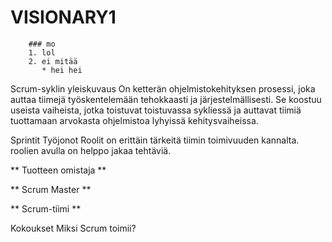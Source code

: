 # VISIONARY1


        ### mo
        1. lol
        2. ei mitää
           * hei hei

Scrum-syklin yleiskuvaus
On ketterän ohjelmistokehityksen prosessi, joka auttaa tiimejä työskentelemään tehokkaasti ja järjestelmällisesti. Se koostuu useista vaiheista, jotka toistuvat toistuvassa sykliessä ja auttavat tiimiä tuottamaan arvokasta ohjelmistoa lyhyissä kehitysvaiheissa.

Sprintit
Työjonot
Roolit
on erittäin tärkeitä tiimin toimivuuden kannalta. roolien avulla on helppo jakaa tehtäviä.

** Tuotteen omistaja ** 

** Scrum Master **

** Scrum-tiimi **


Kokoukset
Miksi Scrum toimii?

